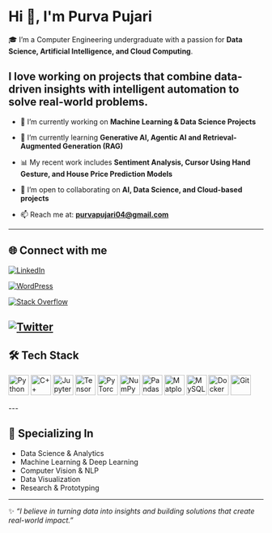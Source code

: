 # Hi 👋, I'm Purva Pujari  

🎓 I’m a Computer Engineering undergraduate with a passion for **Data Science, Artificial Intelligence, and Cloud Computing**.  

I love working on projects that combine **data-driven insights** with **intelligent automation** to solve real-world problems.  
---

- 🔭 I’m currently working on **Machine Learning & Data Science Projects**  

- 🌱 I’m currently learning **Generative AI, Agentic AI and Retrieval-Augmented Generation (RAG)**  

- 📊 My recent work includes **Sentiment Analysis, Cursor Using Hand Gesture, and House Price Prediction Models**  

- 🤝 I’m open to collaborating on **AI, Data Science, and Cloud-based projects**  

- 📫 Reach me at: **purvapujari04@gmail.com**  
---

## 🌐 Connect with me  

[![LinkedIn](https://img.shields.io/badge/LinkedIn-blue?logo=linkedin&logoColor=white)](https://www.linkedin.com/in/purva-pujari-02b453257/)  

[![WordPress](https://img.shields.io/badge/WordPress-21759B?logo=wordpress&logoColor=white)](https://wordpress.com/home/purvapujari04.wordpress.com)  

[![Stack Overflow](https://img.shields.io/badge/Stack%20Overflow-F58025?logo=stackoverflow&logoColor=white)](https://stackoverflow.com/users/31128659/purva-rajendra-pujari)  

[![Twitter](https://img.shields.io/badge/Twitter-1DA1F2?logo=twitter&logoColor=white)](https://x.com/PURVAA27)  
---

## 🛠️ Tech Stack
<p align="left">
<img src="https://cdn.jsdelivr.net/gh/devicons/devicon/icons/python/python-original.svg" height="40" alt="Python" />
<img src="https://cdn.jsdelivr.net/gh/devicons/devicon/icons/cplusplus/cplusplus-original.svg" height="40" alt="C++" />
<img src="https://cdn.jsdelivr.net/gh/devicons/devicon/icons/jupyter/jupyter-original-wordmark.svg" height="40" alt="Jupyter" />
<img src="https://cdn.jsdelivr.net/gh/devicons/devicon/icons/tensorflow/tensorflow-original.svg" height="40" alt="TensorFlow" />
<img src="https://cdn.jsdelivr.net/gh/devicons/devicon/icons/pytorch/pytorch-original.svg" height="40" alt="PyTorch" />
<img src="https://cdn.jsdelivr.net/gh/devicons/devicon/icons/numpy/numpy-original.svg" height="40" alt="NumPy" />
<img src="https://cdn.jsdelivr.net/gh/devicons/devicon/icons/pandas/pandas-original.svg" height="40" alt="Pandas" />
<img src="https://cdn.jsdelivr.net/gh/devicons/devicon/icons/matplotlib/matplotlib-original.svg" height="40" alt="Matplotlib" />
<img src="https://cdn.jsdelivr.net/gh/devicons/devicon/icons/mysql/mysql-original-wordmark.svg" height="40" alt="MySQL" />
<img src="https://cdn.jsdelivr.net/gh/devicons/devicon/icons/docker/docker-original.svg" height="40" alt="Docker" />
<img src="https://cdn.jsdelivr.net/gh/devicons/devicon/icons/git/git-original.svg" height="40" alt="Git" />
</p>
---

## 🧠 Specializing In
- Data Science & Analytics  
- Machine Learning & Deep Learning  
- Computer Vision & NLP  
- Data Visualization  
- Research & Prototyping  
---
✨ *“I believe in turning data into insights and building solutions that create real-world impact.”*
